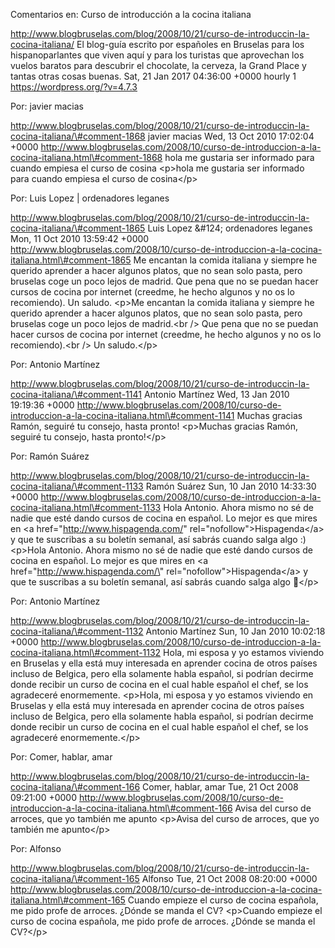Comentarios en: Curso de introducción a la cocina italiana

http://www.blogbruselas.com/blog/2008/10/21/curso-de-introduccin-la-cocina-italiana/
El blog-guía escrito por españoles en Bruselas para los hispanoparlantes
que viven aquí y para los turistas que aprovechan los vuelos baratos
para descubrir el chocolate, la cerveza, la Grand Place y tantas otras
cosas buenas. Sat, 21 Jan 2017 04:36:00 +0000 hourly 1
https://wordpress.org/?v=4.7.3

Por: javier macias

http://www.blogbruselas.com/blog/2008/10/21/curso-de-introduccin-la-cocina-italiana/\#comment-1868
javier macias Wed, 13 Oct 2010 17:02:04 +0000
http://www.blogbruselas.com/2008/10/curso-de-introduccion-a-la-cocina-italiana.html\#comment-1868
hola me gustaria ser informado para cuando empiesa el curso de cosina
\<p\>hola me gustaria ser informado para cuando empiesa el curso de
cosina\</p\>

Por: Luis Lopez \| ordenadores leganes

http://www.blogbruselas.com/blog/2008/10/21/curso-de-introduccin-la-cocina-italiana/\#comment-1865
Luis Lopez &\#124; ordenadores leganes Mon, 11 Oct 2010 13:59:42 +0000
http://www.blogbruselas.com/2008/10/curso-de-introduccion-a-la-cocina-italiana.html\#comment-1865
Me encantan la comida italiana y siempre he querido aprender a hacer
algunos platos, que no sean solo pasta, pero bruselas coge un poco lejos
de madrid. Que pena que no se puedan hacer cursos de cocina por internet
(creedme, he hecho algunos y no os lo recomiendo). Un saludo. \<p\>Me
encantan la comida italiana y siempre he querido aprender a hacer
algunos platos, que no sean solo pasta, pero bruselas coge un poco lejos
de madrid.\<br /\> Que pena que no se puedan hacer cursos de cocina por
internet (creedme, he hecho algunos y no os lo recomiendo).\<br /\> Un
saludo.\</p\>

Por: Antonio Martínez

http://www.blogbruselas.com/blog/2008/10/21/curso-de-introduccin-la-cocina-italiana/\#comment-1141
Antonio Martínez Wed, 13 Jan 2010 19:19:36 +0000
http://www.blogbruselas.com/2008/10/curso-de-introduccion-a-la-cocina-italiana.html\#comment-1141
Muchas gracias Ramón, seguiré tu consejo, hasta pronto! \<p\>Muchas
gracias Ramón, seguiré tu consejo, hasta pronto!\</p\>

Por: Ramón Suárez

http://www.blogbruselas.com/blog/2008/10/21/curso-de-introduccin-la-cocina-italiana/\#comment-1133
Ramón Suárez Sun, 10 Jan 2010 14:33:30 +0000
http://www.blogbruselas.com/2008/10/curso-de-introduccion-a-la-cocina-italiana.html\#comment-1133
Hola Antonio. Ahora mismo no sé de nadie que esté dando cursos de cocina
en español. Lo mejor es que mires en &lt;a
href=&quot;http://www.hispagenda.com/&quot;
rel=&quot;nofollow&quot;&gt;Hispagenda&lt;/a&gt; y que te suscribas a su
boletín semanal, así sabrás cuando salga algo :) \<p\>Hola Antonio.
Ahora mismo no sé de nadie que esté dando cursos de cocina en español.
Lo mejor es que mires en \<a href=\"http://www.hispagenda.com/\"
rel=\"nofollow\"\>Hispagenda\</a\> y que te suscribas a su boletín
semanal, así sabrás cuando salga algo 🙂\</p\>

Por: Antonio Martínez

http://www.blogbruselas.com/blog/2008/10/21/curso-de-introduccin-la-cocina-italiana/\#comment-1132
Antonio Martínez Sun, 10 Jan 2010 10:02:18 +0000
http://www.blogbruselas.com/2008/10/curso-de-introduccion-a-la-cocina-italiana.html\#comment-1132
Hola, mi esposa y yo estamos viviendo en Bruselas y ella está muy
interesada en aprender cocina de otros países incluso de Belgica, pero
ella solamente habla español, si podrían decirme donde recibir un curso
de cocina en el cual hable español el chef, se los agradeceré
enormemente. \<p\>Hola, mi esposa y yo estamos viviendo en Bruselas y
ella está muy interesada en aprender cocina de otros países incluso de
Belgica, pero ella solamente habla español, si podrían decirme donde
recibir un curso de cocina en el cual hable español el chef, se los
agradeceré enormemente.\</p\>

Por: Comer, hablar, amar

http://www.blogbruselas.com/blog/2008/10/21/curso-de-introduccin-la-cocina-italiana/\#comment-166
Comer, hablar, amar Tue, 21 Oct 2008 09:21:00 +0000
http://www.blogbruselas.com/2008/10/curso-de-introduccion-a-la-cocina-italiana.html\#comment-166
Avisa del curso de arroces, que yo también me apunto \<p\>Avisa del
curso de arroces, que yo también me apunto\</p\>

Por: Alfonso

http://www.blogbruselas.com/blog/2008/10/21/curso-de-introduccin-la-cocina-italiana/\#comment-165
Alfonso Tue, 21 Oct 2008 08:20:00 +0000
http://www.blogbruselas.com/2008/10/curso-de-introduccion-a-la-cocina-italiana.html\#comment-165
Cuando empieze el curso de cocina española, me pido profe de arroces.
¿Dónde se manda el CV? \<p\>Cuando empieze el curso de cocina española,
me pido profe de arroces. ¿Dónde se manda el CV?\</p\>
